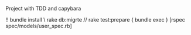 Project with TDD and capybara 

!! bundle install
\\ rake db:migrte
// rake test:prepare
{ bundle exec } [rspec spec/models/user_spec.rb]
